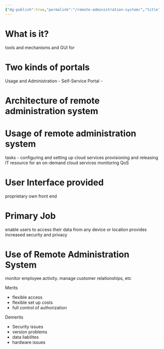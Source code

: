 ```yaml
---
{"dg-publish":true,"permalink":"/remote-administration-system/","title":"Remote Administration System","tags":["cloudcomputing"],"created":"2023-03-14","updated":""}
---
```



# What is it? 
tools and mechanisms and GUI for 

# Two kinds of portals
Usage and Administration - 
Self-Service Portal - 

# Architecture of remote  administration system 

# Usage of remote administration system 
tasks -
configuring and setting up cloud services
provisioning and releasing IT resource for an on-demand cloud services 
monitoring QoS


# User Interface provided 
proprietary
own front end

# Primary Job 
enable users to access their data from any device or location
provides increased security and privacy  

# Use of Remote Administration System 
monitor employee activity. manage customer relationships, etc


Merits 
- flexible access 
- flexible set up costs
- full control of authorization

Demerits 
- Security issues
- version problems
- data liabilites
- hardware issues 